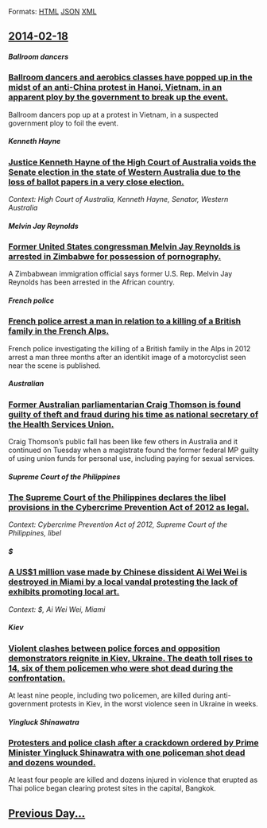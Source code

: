 
Formats: [HTML](2014/02/18/index.html)  [JSON](2014/02/18/index.json)  [XML](2014/02/18/index.xml)  

## [2014-02-18](/news/2014/02/18/index.md)

##### Ballroom dancers
### [Ballroom dancers and aerobics classes have popped up in the midst of an anti-China protest in Hanoi, Vietnam, in an apparent ploy by the government to break up the event. ](/news/2014/02/18/ballroom-dancers-and-aerobics-classes-have-popped-up-in-the-midst-of-an-anti-china-protest-in-hanoi-vietnam-in-an-apparent-ploy-by-the-gov.md)
Ballroom dancers pop up at a protest in Vietnam, in a suspected government ploy to foil the event.

##### Kenneth Hayne
### [Justice Kenneth Hayne of the High Court of Australia voids the Senate election in the state of Western Australia due to the loss of ballot papers in a very close election. ](/news/2014/02/18/justice-kenneth-hayne-of-the-high-court-of-australia-voids-the-senate-election-in-the-state-of-western-australia-due-to-the-loss-of-ballot-p.md)
_Context: High Court of Australia, Kenneth Hayne, Senator, Western Australia_

##### Melvin Jay Reynolds
### [Former United States congressman Melvin Jay Reynolds is arrested in Zimbabwe for possession of pornography. ](/news/2014/02/18/former-united-states-congressman-melvin-jay-reynolds-is-arrested-in-zimbabwe-for-possession-of-pornography.md)
A Zimbabwean immigration official says former U.S. Rep. Melvin Jay Reynolds has been arrested in the African country.

##### French police
### [French police arrest a man in relation to a killing of a British family in the French Alps. ](/news/2014/02/18/french-police-arrest-a-man-in-relation-to-a-killing-of-a-british-family-in-the-french-alps.md)
French police investigating the killing of a British family in the Alps in 2012 arrest a man three months after an identikit image of a motorcyclist seen near the scene is published.

##### Australian
### [Former Australian parliamentarian Craig Thomson is found guilty of theft and fraud during his time as national secretary of the Health Services Union. ](/news/2014/02/18/former-australian-parliamentarian-craig-thomson-is-found-guilty-of-theft-and-fraud-during-his-time-as-national-secretary-of-the-health-servi.md)
Craig Thomson’s public fall has been like few others in Australia and it continued on Tuesday when a magistrate found the former federal MP guilty of using union funds for personal use, including paying for sexual services.

##### Supreme Court of the Philippines
### [The Supreme Court of the Philippines declares the libel provisions in the Cybercrime Prevention Act of 2012 as legal. ](/news/2014/02/18/the-supreme-court-of-the-philippines-declares-the-libel-provisions-in-the-cybercrime-prevention-act-of-2012-as-legal.md)
_Context: Cybercrime Prevention Act of 2012, Supreme Court of the Philippines, libel_

##### $
### [A US$1 million vase made by Chinese dissident Ai Wei Wei is destroyed in Miami by a local vandal protesting the lack of exhibits promoting local art. ](/news/2014/02/18/a-us-1-million-vase-made-by-chinese-dissident-ai-wei-wei-is-destroyed-in-miami-by-a-local-vandal-protesting-the-lack-of-exhibits-promoting-l.md)
_Context: $, Ai Wei Wei, Miami_

##### Kiev
### [Violent clashes between police forces and opposition demonstrators reignite in Kiev, Ukraine. The death toll rises to 14, six of them policemen who were shot dead during the confrontation. ](/news/2014/02/18/violent-clashes-between-police-forces-and-opposition-demonstrators-reignite-in-kiev-ukraine-the-death-toll-rises-to-14-six-of-them-police.md)
At least nine people, including two policemen, are killed during anti-government protests in Kiev, in the worst violence seen in Ukraine in weeks.

##### Yingluck Shinawatra
### [Protesters and police clash after a crackdown ordered by Prime Minister Yingluck Shinawatra with one policeman shot dead and dozens wounded. ](/news/2014/02/18/protesters-and-police-clash-after-a-crackdown-ordered-by-prime-minister-yingluck-shinawatra-with-one-policeman-shot-dead-and-dozens-wounded.md)
At least four people are killed and dozens injured in violence that erupted as Thai police began clearing protest sites in the capital, Bangkok.

## [Previous Day...](/news/2014/02/17/index.md)

